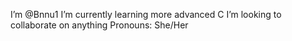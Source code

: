 I’m @Bnnu1
I’m currently learning more advanced C
I’m looking to collaborate on anything
Pronouns: She/Her
